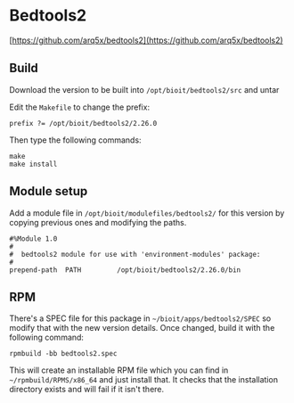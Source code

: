 # Bedtools2

[https://github.com/arq5x/bedtools2](https://github.com/arq5x/bedtools2)

## Build

Download the version to be built into `/opt/bioit/bedtools2/src` and untar

Edit the `Makefile` to change the prefix:

    prefix ?= /opt/bioit/bedtools2/2.26.0

Then type the following commands:

    make
    make install

## Module setup

Add a module file in `/opt/bioit/modulefiles/bedtools2/` for this version by copying previous ones and modifying the paths.

    #%Module 1.0
    #
    #  bedtools2 module for use with 'environment-modules' package:
    #
    prepend-path  PATH         /opt/bioit/bedtools2/2.26.0/bin

## RPM

There's a SPEC file for this package in `~/bioit/apps/bedtools2/SPEC` so modify that with the new version details. Once changed, build it with the following command:

    rpmbuild -bb bedtools2.spec

This will create an installable RPM file which you can find in `~/rpmbuild/RPMS/x86_64` and just install that. It checks that the installation directory exists and will fail if it isn't there.

